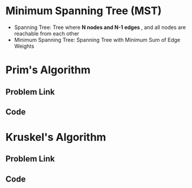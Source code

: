 # Minimum Spanning Tree (MST)
- Spanning Tree: Tree where <b> N nodes and N-1 edges </b>, and all nodes are reachable from each other
- Minimum Spanning Tree: Spanning Tree with Minimum Sum of Edge Weights

# Prim's Algorithm
## Problem Link
## Code

# Kruskel's Algorithm
## Problem Link
## Code

